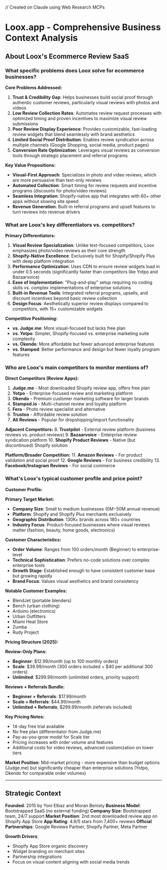 // Created on Claude using Web Research MCPs
# Loox.app - Comprehensive Business Context Analysis

## About Loox's Ecommerce Review SaaS

### What specific problems does Loox solve for ecommerce businesses?

**Core Problems Addressed:**

1. **Trust & Credibility Gap**: Helps businesses build social proof through authentic customer reviews, particularly visual reviews with photos and videos
2. **Low Review Collection Rates**: Automates review request processes with optimized timing and proven incentives to maximize visual review submissions
3. **Poor Review Display Experience**: Provides customizable, fast-loading review widgets that blend seamlessly with brand aesthetics
4. **Limited Social Proof Distribution**: Enables review syndication across multiple channels (Google Shopping, social media, product pages)
5. **Conversion Rate Optimization**: Leverages visual reviews as conversion tools through strategic placement and referral programs

**Key Value Propositions:**
- **Visual-First Approach**: Specializes in photo and video reviews, which are more persuasive than text-only reviews
- **Automated Collection**: Smart timing for review requests and incentive programs (discounts for photo/video reviews)
- **Seamless Integration**: Shopify-native app that integrates with 60+ other apps without slowing site speed
- **Revenue Generation**: Built-in referral programs and upsell features to turn reviews into revenue drivers

### What are Loox's key differentiators vs. competitors?

**Primary Differentiators:**

1. **Visual Review Specialization**: Unlike text-focused competitors, Loox emphasizes photo/video reviews as their core strength
2. **Shopify-Native Excellence**: Exclusively built for Shopify/Shopify Plus with deep platform integration
3. **Performance Optimization**: Uses CDN to ensure review widgets load in under 0.5 seconds (significantly faster than competitors like Yotpo and Bazaarvoice)
4. **Ease of Implementation**: "Plug-and-play" setup requiring no coding skills vs. complex implementations of enterprise solutions
5. **Built-in Revenue Tools**: Integrated referral programs, upsells, and discount incentives beyond basic review collection
6. **Design Focus**: Aesthetically superior review displays compared to competitors, with 15+ customizable widgets

**Competitive Positioning:**
- **vs. Judge.me**: More visual-focused but lacks free plan
- **vs. Yotpo**: Simpler, Shopify-focused vs. enterprise marketing suite complexity
- **vs. Okendo**: More affordable but fewer advanced enterprise features
- **vs. Stamped**: Better performance and design but fewer loyalty program features

### Who are Loox's main competitors to monitor mentions of?

**Direct Competitors (Review Apps):**
1. **Judge.me** - Most downloaded Shopify review app, offers free plan
2. **Yotpo** - Enterprise-focused review and marketing platform
3. **Okendo** - Premium customer marketing software for larger brands
4. **Stamped.io** - Multi-channel review and loyalty platform
5. **Fera** - Photo review specialist and alternative
6. **Trustoo** - Affordable review solution
7. **Ali Reviews** - Popular for dropshipping/import functionality

**Adjacent Competitors:**
8. **Trustpilot** - External review platform (business reviews vs. product reviews)
9. **Bazaarvoice** - Enterprise review syndication platform
10. **Shopify Product Reviews** - Native (but discontinued) Shopify solution

**Platform/Broader Competition:**
11. **Amazon Reviews** - For product validation and social proof
12. **Google Reviews** - For business credibility
13. **Facebook/Instagram Reviews** - For social commerce

### What's Loox's typical customer profile and price point?

**Customer Profile:**

**Primary Target Market:**
- **Company Size**: Small to medium businesses ($0M-$50M annual revenue)
- **Platform**: Shopify and Shopify Plus merchants exclusively
- **Geographic Distribution**: 130K+ brands across 180+ countries
- **Industry Focus**: Product-focused businesses where visual reviews matter (fashion, beauty, home goods, electronics)

**Customer Characteristics:**
- **Order Volume**: Ranges from 100 orders/month (Beginner) to enterprise-level
- **Technical Sophistication**: Prefers no-code solutions over complex enterprise tools
- **Growth Stage**: Established enough to have consistent customer base but growing rapidly
- **Brand Focus**: Values visual aesthetics and brand consistency

**Notable Customer Examples:**
- BlendJet (portable blenders)
- Bench (urban clothing)
- Arduino (electronics)
- Urban Outfitters
- Miami Heat Store
- Zumba
- Rudy Project

**Pricing Structure (2025):**

**Review-Only Plans:**
- **Beginner**: $12.99/month (up to 100 monthly orders)
- **Scale**: $39.99/month (300 orders included + $40 per additional 300 orders)
- **Unlimited**: $299.99/month (unlimited orders, priority support)

**Reviews + Referrals Bundle:**
- **Beginner + Referrals**: $17.99/month
- **Scale + Referrals**: $44.99/month  
- **Unlimited + Referrals**: $299.99/month (referrals included)

**Key Pricing Notes:**
- 14-day free trial available
- No free plan (differentiator from Judge.me)
- Pay-as-you-grow model for Scale tier
- Pricing increases with order volume and features
- Additional costs for video reviews, advanced customization on lower tiers

**Market Position**: Mid-market pricing - more expensive than budget options (Judge.me) but significantly cheaper than enterprise solutions (Yotpo, Okendo for comparable order volumes)

---

## Strategic Context

**Founded**: 2015 by Yoni Elbaz and Moran Benisty
**Business Model**: Bootstrapped SaaS (no external funding)
**Company Size**: Bootstrapped team, 24/7 support
**Market Position**: 2nd most downloaded review app on Shopify App Store
**App Rating**: 4.9/5 stars from 7,400+ reviews
**Official Partnerships**: Google Reviews Partner, Shopify Partner, Meta Partner

**Growth Drivers**:
- Shopify App Store organic discovery
- Widget branding on merchant sites
- Partnership integrations
- Focus on visual content aligning with social media trends
